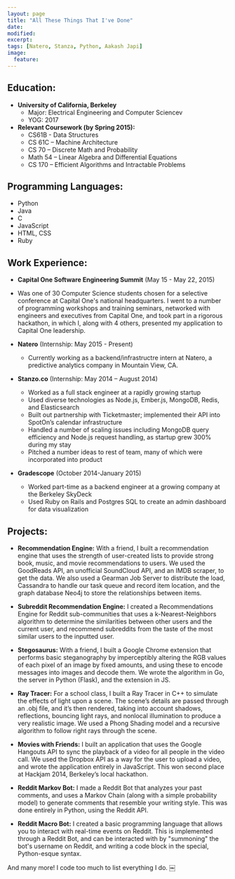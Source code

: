 ```yaml
---
layout: page
title: "All These Things That I've Done"
date: 
modified:
excerpt:
tags: [Natero, Stanza, Python, Aakash Japi]
image:
  feature:
---
```


Education:  
----------

* **University of California, Berkeley**
  * Major: Electrical Engineering and Computer Sciencev
  * YOG: 2017 
* **Relevant Coursework (by Spring 2015):**
  * CS61B - Data Structures
  * CS 61C – Machine Architecture
  * CS 70 – Discrete Math and Probability
  * Math 54 – Linear Algebra and Differential Equations
  * CS 170 – Efficient Algorithms and Intractable Problems  

Programming Languages:
---------------------- 
 * Python
 * Java
 * C
 * JavaScript
 * HTML, CSS
 * Ruby 

Work Experience:
----------------

* **Capital One Software Engineering Summit** (May 15 - May 22, 2015)
 * Was one of 30 Computer Science students chosen for a selective conference at Capital One's national headquarters. I went to a number of programming workshops and training seminars, networked with engineers and executives from Capital One, and took part in a rigorous hackathon, in which I, along with 4 others, presented my application to Capital One leadership.

* **Natero** (Internship: May 2015 - Present)
  * Currently working as a backend/infrastructre intern at Natero, a predictive analytics company in Mountain View, CA.  
 
* **Stanzo.co** (Internship: May 2014 – August 2014)
  * Worked as a full stack engineer at a rapidly growing startup
  * Used diverse technologies as Node.js, Ember.js, MongoDB, Redis, and Elasticsearch
  * Built out partnership with Ticketmaster; implemented their API into SpotOn’s calendar infrastructure
  * Handled a number of scaling issues including MongoDB query efficiency and Node.js request handling, as startup grew 300% during my stay
  * Pitched a number ideas to rest of team, many of which were incorporated into product

* **Gradescope** (October 2014-January 2015)
  * Worked part-time as a backend engineer at a growing company at the Berkeley SkyDeck
  * Used Ruby on Rails and Postgres SQL to create an admin dashboard for data visualization 

Projects:
---------

* **Recommendation Engine:** With a friend, I built a recommendation engine that uses the strength of user-created lists to provide strong book, music, and movie recommendations to users. We used the GoodReads API, an unofficial SoundCloud API, and an IMDB scraper, to get the data. We also used a Gearman Job Server to distribute the load, Cassandra to handle our task queue and record item location, and the graph database Neo4j to store the relationships between items. 
 
* **Subreddit Recommendation Engine:** I created a Recommendations Engine for Reddit sub-communities that uses a k-Nearest-Neighbors algorithm to determine the similarities between other users and the current user, and recommend subreddits from the taste of the most similar users to the inputted user.  
 
* **Stegosaurus:** With a friend, I built a Google Chrome extension that performs basic steganography by imperceptibly altering the RGB values of each pixel of an image by fixed amounts, and using these to encode messages into images and decode them. We wrote the algorithm in Go, the server in Python (Flask), and the extension in JS.
 
* **Ray Tracer:** For a school class, I built a Ray Tracer in C++ to simulate the effects of light upon a scene. The scene’s details are passed through an .obj file, and it’s then rendered, taking into account shadows, reflections, bouncing light rays, and nonlocal illumination to produce a very realistic image. We used a Phong Shading model and a recursive algorithm to follow right rays through the scene.
 
* **Movies with Friends:** I built an application that uses the Google Hangouts API to sync the playback of a video for all people in the video call. We used the Dropbox API as a way for the user to upload a video, and wrote the application entirely in JavaScript. This won second place at Hackjam 2014, Berkeley’s local hackathon.  
 
* **Reddit Markov Bot:** I made a Reddit Bot that analyzes your past comments, and uses a Markov Chain (along with a simple probability model) to generate comments that resemble your writing style. This was done entirely in Python, using the Reddit API.

* **Reddit Macro Bot:** I created a basic programming language that allows you to interact with real-time events on Reddit. This is implemented through a Reddit Bot, and can be interacted with by "summoning" the bot's username on Reddit, and writing a code block in the special, Python-esque syntax. 

And many more! I code too much to list everything I do. 
￼
